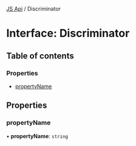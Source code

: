 [JS Api](../index.md) / Discriminator

# Interface: Discriminator

## Table of contents

### Properties

- [propertyName](Discriminator.md#propertyname)

## Properties

### propertyName

• **propertyName**: `string`
